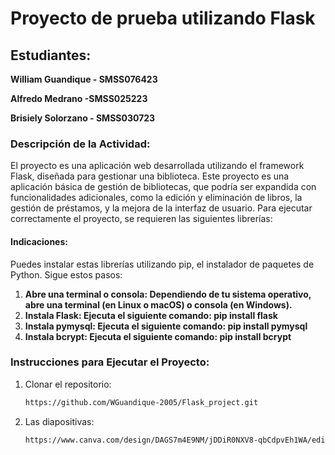 # Proyecto de prueba utilizando Flask

## Estudiantes:
**William Guandique - SMSS076423**

**Alfredo Medrano -SMSS025223**

**Brisiely Solorzano - SMSS030723**

### Descripción de la Actividad:
El proyecto es una aplicación web desarrollada utilizando el framework Flask, diseñada para gestionar una biblioteca.
Este proyecto es una aplicación básica de gestión de bibliotecas, que podría ser expandida con funcionalidades adicionales, como la edición y eliminación de libros, la gestión de préstamos, y la mejora de la interfaz de usuario.
Para ejecutar correctamente el proyecto, se requieren las siguientes librerías:

#### Indicaciones:
Puedes instalar estas librerías utilizando pip, el instalador de paquetes de Python. Sigue estos pasos:
  1. **Abre una terminal o consola: Dependiendo de tu sistema operativo, abre una terminal (en Linux o macOS) o consola (en Windows).**
  2. **Instala Flask: Ejecuta el siguiente comando: pip install flask**
  3. **Instala pymysql: Ejecuta el siguiente comando: pip install pymysql**
  4. **Instala bcrypt: Ejecuta el siguiente comando: pip install bcrypt**


### Instrucciones para Ejecutar el Proyecto:
1. Clonar el repositorio:
   ```bash
   https://github.com/WGuandique-2005/Flask_project.git
2. Las diapositivas:
   ```bash
   https://www.canva.com/design/DAGS7m4E9NM/jDDiR0NXV8-qbCdpvEh1WA/edit?utm_content=DAGS7m4E9NM&utm_campaign=designshare&utm_medium=link2&utm_source=sharebutton
